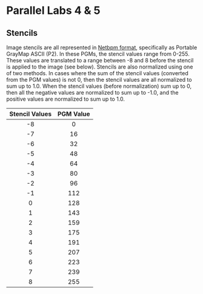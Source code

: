 # Parallel Labs 4 & 5


## Stencils
Image stencils are all represented in [Netbpm format](https://en.wikipedia.org/wiki/Netpbm_format), specifically as Portable GrayMap ASCII (P2). In these PGMs, the stencil values range from 0-255. These values are translated to a range between -8 and 8 before the stencil is applied to the image (see below). Stencils are also normalized using one of two methods. In cases where the sum of the stencil values (converted from the PGM values) is not 0, then the stencil values are all normalized to sum up to 1.0. When the stencil values (before normalization) sum up to 0, then all the negative values are normalized to sum up to -1.0, and the positive values are normalized to sum up to 1.0.

| Stencil Values    | PGM Value   |
|:-----------------:|:-----------:|
| -8                | 0           |
| -7                | 16          |
| -6                | 32          |
| -5                | 48          |
| -4                | 64          |
| -3                | 80          |
| -2                | 96          |
| -1                | 112         |
|  0                | 128         |
|  1                | 143         |
|  2                | 159         |
|  3                | 175         |
|  4                | 191         |
|  5                | 207         |
|  6                | 223         |
|  7                | 239         |
|  8                | 255         |
